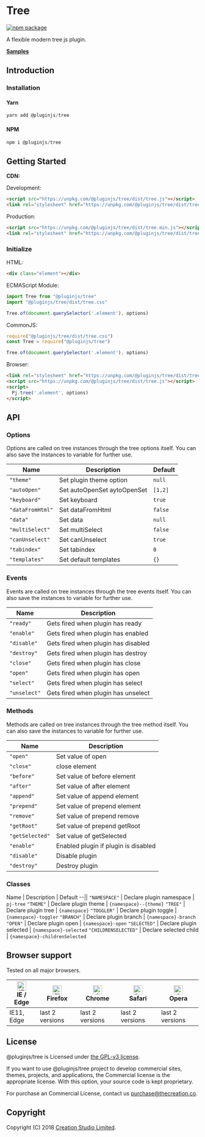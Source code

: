 # Tree

[![npm package](https://img.shields.io/npm/v/@pluginjs/tree.svg)](https://www.npmjs.com/package/@pluginjs/tree)

A flexible modern tree js plugin.

**[Samples](https://codesandbox.io/s/github/pluginjs/pluginjs/tree/master/modules/tree/samples)**

## Introduction
### Installation

#### Yarn

```javascript
yarn add @pluginjs/tree
```

#### NPM

```javascript
npm i @pluginjs/tree
```

## Getting Started

**CDN:**

Development:

```html
<script src="https://unpkg.com/@pluginjs/tree/dist/tree.js"></script>
<link rel="stylesheet" href="https://unpkg.com/@pluginjs/tree/dist/tree.css">
```

Production:

```html
<script src="https://unpkg.com/@pluginjs/tree/dist/tree.min.js"></script>
<link rel="stylesheet" href="https://unpkg.com/@pluginjs/tree/dist/tree.min.css">
```

### Initialize

HTML:

```html
<div class="element"></div>
```

ECMAScript Module:

```javascript
import Tree from "@pluginjs/tree"
import "@pluginjs/tree/dist/tree.css"

Tree.of(document.querySelector('.element'), options)
```

CommonJS:

```javascript
require("@pluginjs/tree/dist/tree.css")
const Tree = require("@pluginjs/tree")

Tree.of(document.querySelector('.element'), options)
```

Browser:

```html
<link rel="stylesheet" href="https://unpkg.com/@pluginjs/tree/dist/tree.css">
<script src="https://unpkg.com/@pluginjs/tree/dist/tree.js"></script>
<script>
  Pj.tree('.element', options)
</script>
```

## API

### Options

Options are called on tree instances through the tree options itself.
You can also save the instances to variable for further use.

Name | Description | Default
--|--|--
`"theme"` | Set plugin theme option | `null`
`"autoOpen"` | Set autoOpenSet aytoOpenSet | `[1,2]`
`"keyboard"` | Set keyboard | `true`
`"dataFromHtml"` | Set dataFromHtml | `false`
`"data"` | Set data | `null`
`"multiSelect"` | Set multiSelect | `false`
`"canUnselect"` | Set canUnselect | `true`
`"tabindex"` | Set tabindex | `0`
`"templates"` | Set default templates | `{}`

### Events

Events are called on tree instances through the tree events itself.
You can also save the instances to variable for further use.

Name | Description
--|--
`"ready"` | Gets fired when plugin has ready
`"enable"` | Gets fired when plugin has enabled
`"disable"` | Gets fired when plugin has disabled
`"destroy"` | Gets fired when plugin has destroy
`"close"` | Gets fired when plugin has close
`"open"` | Gets fired when plugin has open
`"select"` | Gets fired when plugin has select
`"unselect"` | Gets fired when plugin has unselect

### Methods

Methods are called on tree instances through the tree method itself.
You can also save the instances to variable for further use.

Name | Description
--|--
`"open"` | Set value of open
`"close"` | close element
`"before"` | Set value of before element
`"after"` | Set value of after element
`"append"` | Set value of append element
`"prepend"` | Set value of prepend element
`"remove"` | Set value of prepend remove
`"getRoot"` | Set value of prepend getRoot
`"getSelected"` | Set value of getSelected
`"enable"` | Enabled plugin if plugin is disabled
`"disable"` | Disable plugin
`"destroy"` | Destroy plugin

### Classes

Name | Description | Default
--||
`"NAMESPACE"` | Declare plugin namespace | `pj-tree`
`"THEME"` | Declare plugin theme | `{namespace}--{theme}`
`"TREE"` | Declare plugin tree | `{namespace}`
`"TOGGLER"` | Declare plugin toggle | `{namespace}-toggler`
`"BRANCH"` | Declare plugin branch | `{namespace}-branch`
`"OPEN"` | Declare plugin open | `{namespace}-open`
`"SELECTED"` | Declare plugin selected | `{namespace}-selected`
`"CHILDRENSELECTED"` | Declare selected child | `{namespace}-childrenSelected`

## Browser support

Tested on all major browsers.

| [<img src="https://raw.githubusercontent.com/alrra/browser-logos/master/src/edge/edge_48x48.png" alt="IE / Edge" width="24px" height="24px" />](http://godban.github.io/browsers-support-badges/)</br>IE / Edge | [<img src="https://raw.githubusercontent.com/alrra/browser-logos/master/src/firefox/firefox_48x48.png" alt="Firefox" width="24px" height="24px" />](http://godban.github.io/browsers-support-badges/)</br>Firefox | [<img src="https://raw.githubusercontent.com/alrra/browser-logos/master/src/chrome/chrome_48x48.png" alt="Chrome" width="24px" height="24px" />](http://godban.github.io/browsers-support-badges/)</br>Chrome | [<img src="https://raw.githubusercontent.com/alrra/browser-logos/master/src/safari/safari_48x48.png" alt="Safari" width="24px" height="24px" />](http://godban.github.io/browsers-support-badges/)</br>Safari | [<img src="https://raw.githubusercontent.com/alrra/browser-logos/master/src/opera/opera_48x48.png" alt="Opera" width="24px" height="24px" />](http://godban.github.io/browsers-support-badges/)</br>Opera |
| --------- | --------- | --------- | --------- | --------- |
| IE11, Edge| last 2 versions| last 2 versions| last 2 versions| last 2 versions|

## License

@pluginjs/tree is Licensed under [the GPL-v3 license](LICENSE).

If you want to use @pluginjs/tree project to develop commercial sites, themes, projects, and applications, the Commercial license is the appropriate license. With this option, your source code is kept proprietary.

For purchase an Commercial License, contact us purchase@thecreation.co.

## Copyright

Copyright (C) 2018 [Creation Studio Limited](creationstudio.com).